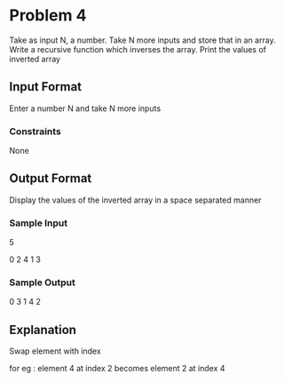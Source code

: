 # Problem 4

Take as input N, a number. Take N more inputs and store that in an array. Write a recursive function which inverses the array. Print the values of inverted array

## Input Format

Enter a number N and take N more inputs

### Constraints

None

## Output Format

Display the values of the inverted array in a space separated manner

### Sample Input

5

0 2 4 1 3

### Sample Output

0 3 1 4 2

## Explanation

Swap element with index

for eg : element 4 at index 2 becomes element 2 at index 4
